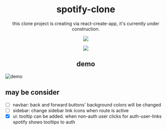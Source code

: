 <div align="center">
  <h1>spotify-clone</h1>
</div>
<p align="center">this clone project is creating via react-create-app, it's currently under construction.</p>

<p align="center">
  <img src="https://user-images.githubusercontent.com/71569044/188719435-e429ddea-6f68-404a-9f82-742d3ba433ba.gif" />
</p>
<p align="center">
  <img src="https://progress-bar.dev/9" />
</p>
<div align="center">
  <h2>demo</h2>
</div>

![demo](https://user-images.githubusercontent.com/71569044/188958130-7eb4456c-eb16-4139-8674-3f13f3c17cb9.png)

## may be consider

 - [ ] navbar: back and forward buttons' background colors will be changed
 - [ ] sidebar: change sidebar link icons when route is active
 - [X] ui: tooltip can be added. when non-auth user clicks for auth-user-links spotify shows tooltips to auth
